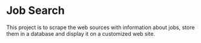 # Job Search

This project is to scrape the web sources with information about jobs, store them in a database and display it on a customized web site.

